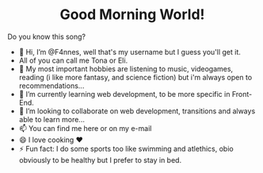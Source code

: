<h1 align="center">Good Morning World!</h1>

<p font-style="">Do you know this song? </p>


- 👋 Hi, I’m @F4nnes, well that's my username but I guess you'll get it.
- All of you can call me Tona or Eli.
- 👀 My most important hobbies are listening to music, videogames, reading (i like more fantasy, and science fiction) but i'm always open to recommendations...
- 🌱 I’m currently learning web development, to be more specific in Front-End. 
- 💞️ I’m looking to collaborate on web development, transitions and always able to learn more...
- 📫 You can find me here or on my e-mail
- 😄 I love cooking ❤️
- ⚡ Fun fact: I do some sports too like swimming and atlethics, obio obviously to be healthy but I prefer to stay in bed.

<!---
F4nnes/F4nnes is a ✨ special ✨ repository because its `README.md` (this file) appears on your GitHub profile.
You can click the Preview link to take a look at your changes.
--->

